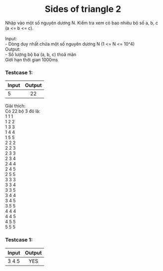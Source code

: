 <div align="center">

# Sides of triangle 2

</div>

Nhập vào một số nguyên dương N. Kiểm tra xem có bao nhiêu bộ số a, b, c (a <= b <= c).<br>
<br>
Input:<br>
    - Dòng duy nhất chứa một số nguyên dương N (1 <= N <= 10^4)<br>
Output:<br>
    - Số lượng bộ ba (a, b, c) thoã mãn<br>
Giới hạn thời gian 1000ms<br>

### Testcase 1:
|Input| Output|
|-----|:-----:|
|5 | 22|

Giải thích:<br>
Có 22 bộ 3 đó là:<br>
1 1 1<br>
1 2 2<br>
1 3 3<br>
1 4 4<br>
1 5 5<br>
2 2 2<br>
2 2 3<br>
2 3 3<br>
2 3 4<br>
2 4 4<br>
2 4 5<br>
2 5 5<br>
3 3 3<br>
3 3 4<br>
3 3 5<br>
3 4 4<br>
3 4 5<br>
3 5 5<br>
4 4 4<br>
4 4 5<br>
4 5 5<br>
5 5 5<br>

### Testcase 1:
|Input| Output|
|-----|:-----:|
|3 4 5 | YES|